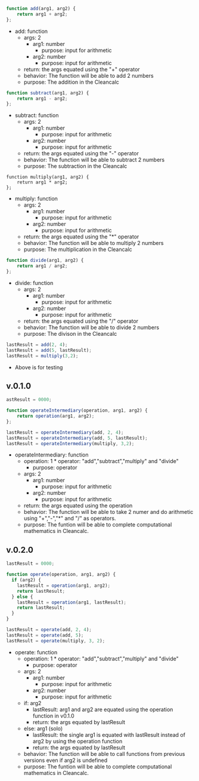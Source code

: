 
```javascript
function add(arg1, arg2) {
	return arg1 + arg2;
};
```
*   add: function
    *   args: 2 
        *   arg1: number 
            *   purpose: input for arithmetic 
        *   arg2: number 
            *   purpose: input for arithmetic
    *   return: the args equated using the "+" operator
    *   behavior:  The function will be able to add 2 numbers
    *   purpose:  The addition in the Cleancalc

```javascript
function subtract(arg1, arg2) {
	return arg1 - arg2;
};
```
*   subtract: function
    *   args: 2 
        *   arg1: number 
            *   purpose: input for arithmetic 
        *   arg2: number 
            *   purpose: input for arithmetic
    *   return: the args equated using the "-" operator
    *   behavior:  The function will be able to subtract 2 numbers
    *   purpose:  The subtraction in the Cleancalc

```javascriptS
function multiply(arg1, arg2) {
	return arg1 * arg2;
};
```
*   multiply: function
    *   args: 2 
        *   arg1: number 
            *   purpose: input for arithmetic 
        *   arg2: number 
            *   purpose: input for arithmetic
    *   return: the args equated using the "*" operator
    *   behavior:  The function will be able to multiply 2 numbers
    *   purpose:  The multiplication in the Cleancalc

```javascript
function divide(arg1, arg2) {
	return arg1 / arg2;
};
```
*   divide: function
    *   args: 2 
        *   arg1: number 
            *   purpose: input for arithmetic 
        *   arg2: number 
            *   purpose: input for arithmetic
    *   return: the args equated using the "/" operator
    *   behavior:  The function will be able to divide 2 numbers
    *   purpose:  The divison in the Cleancalc

```javascript
lastResult = add(2, 4);
lastResult = add(5, lastResult);
lastResult = multiply(3,2);
```
 *    Above is for testing

 v.0.1.0 
---
```javascript
astResult = 0000;

function operateIntermediary(operation, arg1, arg2) {
	return operation(arg1, arg2);
};

lastResult = operateIntermediary(add, 2, 4);
lastResult = operateIntermediary(add, 5, lastResult);
lastResult = operateIntermediary(multiply, 3,2);
```
*   operateIntermediary: function
    *   operation: 1
            *   operator: "add","subtract","multiply" and "divide"
        *   purpose: operator
    *   args: 2 
        *   arg1: number 
            *   purpose: input for arithmetic 
        *   arg2: number 
            *   purpose: input for arithmetic
    *   return: the args equated using the operation
    *   behavior:  The function will be able to take 2 numer and do arithmetic using "+","-","*" and "/" as operators.
    *   purpose:  The funtion will be able to complete computational mathematics in Cleancalc.

 v.0.2.0 
---
```javascript
lastResult = 0000;

function operate(operation, arg1, arg2) {
  if (arg2) {
    lastResult = operation(arg1, arg2);
    return lastResult;
  } else {
    lastResult = operation(arg1, lastResult);
    return lastResult;
  }
}

lastResult = operate(add, 2, 4);
lastResult = operate(add, 5);
lastResult = operate(multiply, 3, 2);
```
*   operate: function
    *   operation: 1
            *   operator: "add","subtract","multiply" and "divide"
        *   purpose: operator
    *   args: 2 
        *   arg1: number 
            *   purpose: input for arithmetic 
        *   arg2: number 
            *   purpose: input for arithmetic
    *   if: arg2
        *   lastResult: arg1 and arg2 are equated using the operation function in v0.1.0
        *   return: the args equated by lastResult
    *   else: arg1 (solo)
        *   lastResult: the single arg1 is equated with lastResult instead of arg2 by using the operation function  
        *   return: the args equated by lastResult
    *   behavior:  The function will be able to call functions from previous versions even if arg2 is undefined
    *   purpose:  The funtion will be able to complete computational mathematics in Cleancalc.